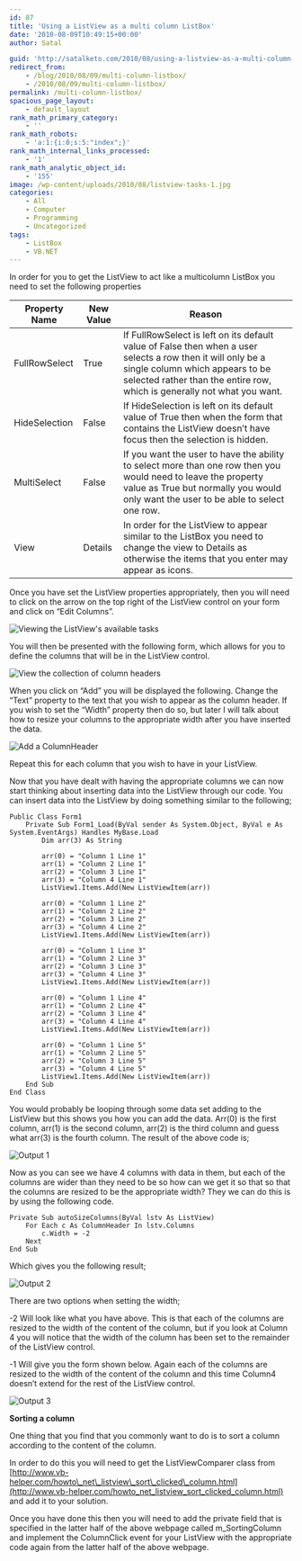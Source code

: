 ```yaml
---
id: 87
title: 'Using a ListView as a multi column ListBox'
date: '2010-08-09T10:49:15+00:00'
author: Satal

guid: 'http://satalketo.com/2010/08/using-a-listview-as-a-multi-column-listbox/'
redirect_from:
    - /blog/2010/08/09/multi-column-listbox/
    - /2010/08/09/multi-column-listbox/
permalink: /multi-column-listbox/
spacious_page_layout:
    - default_layout
rank_math_primary_category:
    - ''
rank_math_robots:
    - 'a:1:{i:0;s:5:"index";}'
rank_math_internal_links_processed:
    - '1'
rank_math_analytic_object_id:
    - '155'
image: /wp-content/uploads/2010/08/listview-tasks-1.jpg
categories:
    - All
    - Computer
    - Programming
    - Uncategorized
tags:
    - ListBox
    - VB.NET
---
```


In order for you to get the ListView to act like a multicolumn ListBox you need to set the following properties

| Property Name | New Value | Reason |
|---|---|---|
| FullRowSelect | True | If FullRowSelect is left on its default value of False then when a user selects a row then it will only be a single column which appears to be selected rather than the entire row, which is generally not what you want. |
| HideSelection | False | If HideSelection is left on its default value of True then when the form that contains the ListView doesn’t have focus then the selection is hidden. |
| MultiSelect | False | If you want the user to have the ability to select more than one row then you would need to leave the property value as True but normally you would only want the user to be able to select one row. |
| View | Details | In order for the ListView to appear similar to the ListBox you need to change the view to Details as otherwise the items that you enter may appear as icons. |

Once you have set the ListView properties appropriately, then you will need to click on the arrow on the top right of the ListView control on your form and click on “Edit Columns”.

![Viewing the ListView's available tasks](https://samjenkins.com/wp-content/uploads/2010/08/listview-tasks.jpg "Viewing the ListView's available tasks")

You will then be presented with the following form, which allows for you to define the columns that will be in the ListView control.

![View the collection of column headers](https://samjenkins.com/wp-content/uploads/2010/08/columnheader-editor.jpg "View the collection of column headers")

When you click on “Add” you will be displayed the following. Change the “Text” property to the text that you wish to appear as the column header. If you wish to set the “Width” property then do so, but later I will talk about how to resize your columns to the appropriate width after you have inserted the data.

![Add a ColumnHeader](https://samjenkins.com/wp-content/uploads/2010/08/add-columnheader.jpg "Add a ColumnHeader")

Repeat this for each column that you wish to have in your ListView.

Now that you have dealt with having the appropriate columns we can now start thinking about inserting data into the ListView through our code. You can insert data into the ListView by doing something similar to the following;

```vbnet
Public Class Form1
    Private Sub Form1_Load(ByVal sender As System.Object, ByVal e As System.EventArgs) Handles MyBase.Load
        Dim arr(3) As String
        
        arr(0) = "Column 1 Line 1"
        arr(1) = "Column 2 Line 1"
        arr(2) = "Column 3 Line 1"
        arr(3) = "Column 4 Line 1"
        ListView1.Items.Add(New ListViewItem(arr))
        
        arr(0) = "Column 1 Line 2"
        arr(1) = "Column 2 Line 2"
        arr(2) = "Column 3 Line 2"
        arr(3) = "Column 4 Line 2"
        ListView1.Items.Add(New ListViewItem(arr))
        
        arr(0) = "Column 1 Line 3"
        arr(1) = "Column 2 Line 3"
        arr(2) = "Column 3 Line 3"
        arr(3) = "Column 4 Line 3"
        ListView1.Items.Add(New ListViewItem(arr))
        
        arr(0) = "Column 1 Line 4"
        arr(1) = "Column 2 Line 4"
        arr(2) = "Column 3 Line 4"
        arr(3) = "Column 4 Line 4"
        ListView1.Items.Add(New ListViewItem(arr))
        
        arr(0) = "Column 1 Line 5"
        arr(1) = "Column 2 Line 5"
        arr(2) = "Column 3 Line 5"
        arr(3) = "Column 4 Line 5"
        ListView1.Items.Add(New ListViewItem(arr))
    End Sub
End Class
```

You would probably be looping through some data set adding to the ListView but this shows you how you can add the data. Arr(0) is the first column, arr(1) is the second column, arr(2) is the third column and guess what arr(3) is the fourth column. The result of the above code is;

![Output 1](https://samjenkins.com/wp-content/uploads/2010/08/output-1.jpg "Output 1")

Now as you can see we have 4 columns with data in them, but each of the columns are wider than they need to be so how can we get it so that so that the columns are resized to be the appropriate width? They we can do this is by using the following code.

```vbnet
Private Sub autoSizeColumns(ByVal lstv As ListView)
    For Each c As ColumnHeader In lstv.Columns
        c.Width = -2
    Next
End Sub
```

Which gives you the following result;

![Output 2](https://samjenkins.com/wp-content/uploads/2010/08/output-2.jpg "Output 2")

There are two options when setting the width;

-2 Will look like what you have above. This is that each of the columns are resized to the width of the content of the column, but if you look at Column 4 you will notice that the width of the column has been set to the remainder of the ListView control.

-1 Will give you the form shown below. Again each of the columns are resized to the width of the content of the column and this time Column4 doesn’t extend for the rest of the ListView control.

![Output 3](https://samjenkins.com/wp-content/uploads/2010/08/output-3.jpg "Output 3")

**Sorting a column**

One thing that you find that you commonly want to do is to sort a column according to the content of the column.

In order to do this you will need to get the ListViewComparer class from [http://www.vb-helper.com/howto\_net\_listview\_sort\_clicked\_column.html](http://www.vb-helper.com/howto_net_listview_sort_clicked_column.html) and add it to your solution.

Once you have done this then you will need to add the private field that is specified in the latter half of the above webpage called m\_SortingColumn and implement the ColumnClick event for your ListView with the appropriate code again from the latter half of the above webpage.